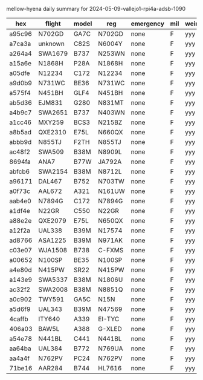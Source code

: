 mellow-hyena daily summary for 2024-05-09-vallejo1-rpi4a-adsb-1090

|hex|flight|model|reg|emergency|mil|weirdo|
|--|--|--|--|--|--|--|
|a95c96|N702GD|GA7C|N702GD|none|F|yyy|
|a7ca3a|unknown|C82S|N6004Y|none|F|yyy|
|a264a4|SWA1679|B737|N253WN|none|F|yyy|
|a15a6e|N1868H|P28A|N1868H|none|F|yyy|
|a05dfe|N12234|C172|N12234|none|F|yyy|
|a9d0b9|N731WC|BE36|N731WC|none|F|yyy|
|a575f4|N451BH|GLF4|N451BH|none|F|yyy|
|ab5d36|EJM831|G280|N831MT|none|F|yyy|
|a4b9c7|SWA2651|B737|N403WN|none|F|yyy|
|a1cc46|MXY259|BCS3|N215BZ|none|F|yyy|
|a8b5ad|QXE2310|E75L|N660QX|none|F|yyy|
|abbb9d|N855TJ|F2TH|N855TJ|none|F|yyy|
|ac48f2|SWA509|B38M|N8909L|none|F|yyy|
|8694fa|ANA7|B77W|JA792A|none|F|yyy|
|abfcb6|SWA2154|B38M|N8712L|none|F|yyy|
|a96171|DAL467|B752|N703TW|none|F|yyy|
|a0f73c|AAL672|A321|N161UW|none|F|yyy|
|aab4e0|N7894G|C172|N7894G|none|F|yyy|
|a1df4e|N22GR|C550|N22GR|none|F|yyy|
|a88e2e|QXE2079|E75L|N650QX|none|F|yyy|
|a12f2a|UAL338|B39M|N17574|none|F|yyy|
|ad8766|ASA1225|B39M|N971AK|none|F|yyy|
|c03e07|WJA1508|B738|C-FXMS|none|F|yyy|
|a00652|N100SP|BE35|N100SP|none|F|yyy|
|a4e80d|N415PW|SR22|N415PW|none|F|yyy|
|a143e9|SWA5337|B38M|N1806U|none|F|yyy|
|ac32f2|SWA2008|B38M|N8851Q|none|F|yyy|
|a0c902|TWY591|GA5C|N15N|none|F|yyy|
|a5d6f9|UAL343|B39M|N47569|none|F|yyy|
|4caffb|ITY640|A339|EI-TYC|none|F|yyy|
|406a03|BAW5L|A388|G-XLED|none|F|yyy|
|a54e78|N441BL|C441|N441BL|none|F|yyy|
|aa64ba|UAL384|B772|N769UA|none|F|yyy|
|aa4a4f|N762PV|PC24|N762PV|none|F|yyy|
|71be16|AAR284|B744|HL7616|none|F|yyy|

